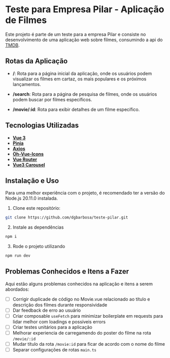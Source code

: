 # Teste para Empresa Pilar - Aplicação de Filmes

Este projeto é parte de um teste para a empresa Pilar e consiste no desenvolvimento de uma aplicação web sobre filmes, consumindo a api do [TMDB](https://www.themoviedb.org/?language=pt-BR).

## Rotas da Aplicação

- **/**: Rota para a página inicial da aplicação, onde os usuários podem visualizar os filmes em cartaz, os mais populares e os próximos lançamentos.

- **/search**: Rota para a página de pesquisa de filmes, onde os usuários podem buscar por filmes específicos.

- **/movie/:id**: Rota para exibir detalhes de um filme específico.

## Tecnologias Utilizadas

- [**Vue 3**](https://vuejs.org/)
- [**Pinia** ](https://pinia.vuejs.org/)
- [**Axios**](https://axios-http.com/ptbr/docs/intro)
- [**Oh-Vue-Icons**](https://oh-vue-icons.js.org/)
- [**Vue Router**](https://router.vuejs.org/)
- [**Vue3 Carousel**](https://ismail9k.github.io/vue3-carousel/)

## Instalação e Uso

Para uma melhor experiência com o projeto, é recomendado ter a versão do Node.js 20.11.0 instalada.

1. Clone este repositório:

```bash
git clone https://github.com/dgbarbosa/teste-pilar.git
```

2. Instale as dependências

```bash
npm i
```

3. Rode o projeto utilizando

```bash
npm run dev
```

## Problemas Conhecidos e Itens a Fazer

Aqui estão alguns problemas conhecidos na aplicação e itens a serem abordados:

- [ ] Corrigir duplicade de código no Movie.vue relacionado ao título e descrição dos filmes durante responsividade
- [ ] Dar feedback de erro ao usuário
- [ ] Criar composable `useFetch` para minimizar boilerplate em requests para lidar melhor com loadings e possíveis errors
- [ ] Criar testes unitários para a aplicação
- [ ] Melhorar experiencia de carregamendo do poster do filme na rota `/movie/:id`
- [ ] Mudar título da rota `/movie:id` para ficar de acordo com o nome do filme
- [ ] Separar configurações de rotas `main.ts`
